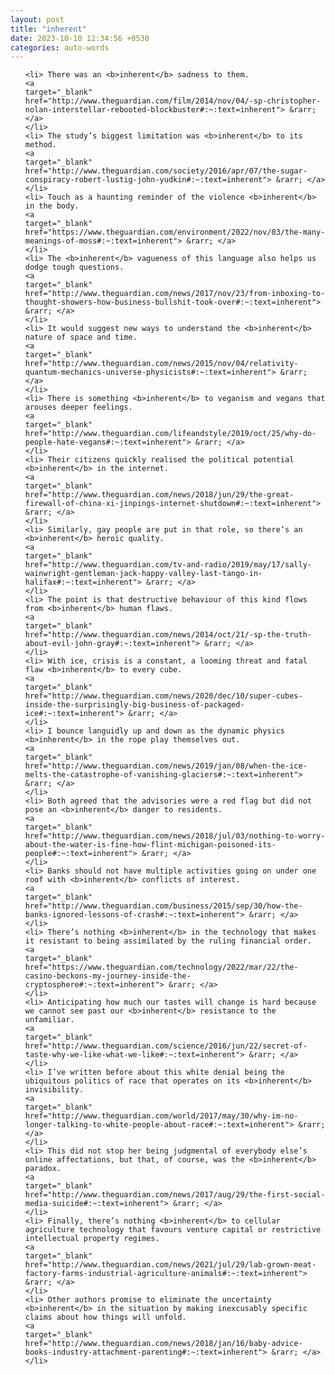 ```yaml
---
layout: post
title: "inherent"
date: 2023-10-10 12:34:56 +0530
categories: auto-words
---
```

<ol>

    <li> There was an <b>inherent</b> sadness to them.
    <a 
    target="_blank" 
    href="http://www.theguardian.com/film/2014/nov/04/-sp-christopher-nolan-interstellar-rebooted-blockbuster#:~:text=inherent"> &rarr; </a>
    </li>
    <li> The study’s biggest limitation was <b>inherent</b> to its method.
    <a 
    target="_blank" 
    href="http://www.theguardian.com/society/2016/apr/07/the-sugar-conspiracy-robert-lustig-john-yudkin#:~:text=inherent"> &rarr; </a>
    </li>
    <li> Touch as a haunting reminder of the violence <b>inherent</b> in the body.
    <a 
    target="_blank" 
    href="https://www.theguardian.com/environment/2022/nov/03/the-many-meanings-of-moss#:~:text=inherent"> &rarr; </a>
    </li>
    <li> The <b>inherent</b> vagueness of this language also helps us dodge tough questions.
    <a 
    target="_blank" 
    href="http://www.theguardian.com/news/2017/nov/23/from-inboxing-to-thought-showers-how-business-bullshit-took-over#:~:text=inherent"> &rarr; </a>
    </li>
    <li> It would suggest new ways to understand the <b>inherent</b> nature of space and time.
    <a 
    target="_blank" 
    href="http://www.theguardian.com/news/2015/nov/04/relativity-quantum-mechanics-universe-physicists#:~:text=inherent"> &rarr; </a>
    </li>
    <li> There is something <b>inherent</b> to veganism and vegans that arouses deeper feelings.
    <a 
    target="_blank" 
    href="http://www.theguardian.com/lifeandstyle/2019/oct/25/why-do-people-hate-vegans#:~:text=inherent"> &rarr; </a>
    </li>
    <li> Their citizens quickly realised the political potential <b>inherent</b> in the internet.
    <a 
    target="_blank" 
    href="http://www.theguardian.com/news/2018/jun/29/the-great-firewall-of-china-xi-jinpings-internet-shutdown#:~:text=inherent"> &rarr; </a>
    </li>
    <li> Similarly, gay people are put in that role, so there’s an <b>inherent</b> heroic quality.
    <a 
    target="_blank" 
    href="http://www.theguardian.com/tv-and-radio/2019/may/17/sally-wainwright-gentleman-jack-happy-valley-last-tango-in-halifax#:~:text=inherent"> &rarr; </a>
    </li>
    <li> The point is that destructive behaviour of this kind flows from <b>inherent</b> human flaws.
    <a 
    target="_blank" 
    href="http://www.theguardian.com/news/2014/oct/21/-sp-the-truth-about-evil-john-gray#:~:text=inherent"> &rarr; </a>
    </li>
    <li> With ice, crisis is a constant, a looming threat and fatal flaw <b>inherent</b> to every cube.
    <a 
    target="_blank" 
    href="http://www.theguardian.com/news/2020/dec/10/super-cubes-inside-the-surprisingly-big-business-of-packaged-ice#:~:text=inherent"> &rarr; </a>
    </li>
    <li> I bounce languidly up and down as the dynamic physics <b>inherent</b> in the rope play themselves out.
    <a 
    target="_blank" 
    href="http://www.theguardian.com/news/2019/jan/08/when-the-ice-melts-the-catastrophe-of-vanishing-glaciers#:~:text=inherent"> &rarr; </a>
    </li>
    <li> Both agreed that the advisories were a red flag but did not pose an <b>inherent</b> danger to residents.
    <a 
    target="_blank" 
    href="http://www.theguardian.com/news/2018/jul/03/nothing-to-worry-about-the-water-is-fine-how-flint-michigan-poisoned-its-people#:~:text=inherent"> &rarr; </a>
    </li>
    <li> Banks should not have multiple activities going on under one roof with <b>inherent</b> conflicts of interest.
    <a 
    target="_blank" 
    href="http://www.theguardian.com/business/2015/sep/30/how-the-banks-ignored-lessons-of-crash#:~:text=inherent"> &rarr; </a>
    </li>
    <li> There’s nothing <b>inherent</b> in the technology that makes it resistant to being assimilated by the ruling financial order.
    <a 
    target="_blank" 
    href="https://www.theguardian.com/technology/2022/mar/22/the-casino-beckons-my-journey-inside-the-cryptosphere#:~:text=inherent"> &rarr; </a>
    </li>
    <li> Anticipating how much our tastes will change is hard because we cannot see past our <b>inherent</b> resistance to the unfamiliar.
    <a 
    target="_blank" 
    href="http://www.theguardian.com/science/2016/jun/22/secret-of-taste-why-we-like-what-we-like#:~:text=inherent"> &rarr; </a>
    </li>
    <li> I’ve written before about this white denial being the ubiquitous politics of race that operates on its <b>inherent</b> invisibility.
    <a 
    target="_blank" 
    href="http://www.theguardian.com/world/2017/may/30/why-im-no-longer-talking-to-white-people-about-race#:~:text=inherent"> &rarr; </a>
    </li>
    <li> This did not stop her being judgmental of everybody else’s online affectations, but that, of course, was the <b>inherent</b> paradox.
    <a 
    target="_blank" 
    href="http://www.theguardian.com/news/2017/aug/29/the-first-social-media-suicide#:~:text=inherent"> &rarr; </a>
    </li>
    <li> Finally, there’s nothing <b>inherent</b> to cellular agriculture technology that favours venture capital or restrictive intellectual property regimes.
    <a 
    target="_blank" 
    href="http://www.theguardian.com/news/2021/jul/29/lab-grown-meat-factory-farms-industrial-agriculture-animals#:~:text=inherent"> &rarr; </a>
    </li>
    <li> Other authors promise to eliminate the uncertainty <b>inherent</b> in the situation by making inexcusably specific claims about how things will unfold.
    <a 
    target="_blank" 
    href="http://www.theguardian.com/news/2018/jan/16/baby-advice-books-industry-attachment-parenting#:~:text=inherent"> &rarr; </a>
    </li>